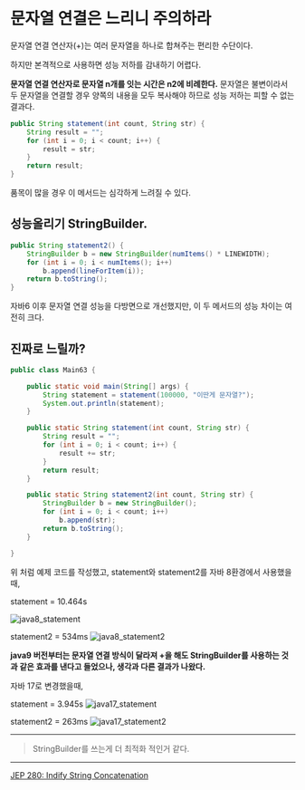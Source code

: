 # 문자열 연결은 느리니 주의하라

문자열 연결 연산자(+)는 여러 문자열을 하나로 합쳐주는 편리한 수단이다.

하지만 본격적으로 사용하면 성능 저하를 감내하기 어렵다.

**문자열 연결 연산자로 문자열 n개를 잇는 시간은 n2에 비례한다.**
문자열은 불변이라서 두 문자열을 연결할 경우 양쪽의 내용을 모두 복사해야 하므로 성능 저하는 피할 수 없는 결과다.

```java
public String statement(int count, String str) {
    String result = "";
    for (int i = 0; i < count; i++) {
        result = str;
    }
    return result;
}
```

품목이 많을 경우 이 메서드는 심각하게 느려질 수 있다.

## 성능올리기 StringBuilder.
```java
public String statement2() {
	StringBuilder b = new StringBuilder(numItems() * LINEWIDTH);
    for (int i = 0; i < numItems(); i++)
    	b.append(lineForItem(i));
	return b.toString();
}
```

자바6 이후 문자열 연결 성능을 다방면으로 개선했지만, 이 두 메서드의 성능 차이는 여전히 크다.

## 진짜로 느릴까?

```java
public class Main63 {

    public static void main(String[] args) {
        String statement = statement(100000, "이딴게 문자열?");
        System.out.println(statement);
    }

    public static String statement(int count, String str) {
        String result = "";
        for (int i = 0; i < count; i++) {
            result += str;
        }
        return result;
    }

    public static String statement2(int count, String str) {
        StringBuilder b = new StringBuilder();
        for (int i = 0; i < count; i++)
            b.append(str);
        return b.toString();
    }

}
```

위 처럼 예제 코드를 작성했고, statement와 statement2를 자바 8환경에서 사용했을때,

statement = 10.464s

![java8_statement](https://github.com/effective-java-study-with-business/effective-java/assets/75984011/df883aef-8be8-46b0-902f-af1b74c5e6c9)

statement2 = 534ms
![java8_statement2](https://github.com/effective-java-study-with-business/effective-java/assets/75984011/fed3a31f-379b-463a-93b8-950e76b31e44)

**java9 버전부터는 문자열 연결 방식이 달라져 +을 해도 StringBuilder를 사용하는 것과 같은 효과를 낸다고 들었으나, 생각과 다른 결과가 나왔다.**

자바 17로 변경했을때,

statement = 3.945s
![java17_statement](https://github.com/effective-java-study-with-business/effective-java/assets/75984011/05c22eab-28f0-4c36-82ed-8c5786d7aaf7)

statement2 = 263ms
![java17_statement2](https://github.com/effective-java-study-with-business/effective-java/assets/75984011/c25501de-7df5-423e-9fcd-bcbf629b696b)

---

> StringBuilder를 쓰는게 더 최적화 적인거 같다.

---

[JEP 280: Indify String Concatenation](https://openjdk.org/jeps/280)